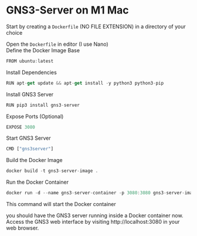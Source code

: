# GNS3-Server on M1 Mac

Start by creating a `Dockerfile` (NO FILE EXTENSION) in a directory of your choice

Open the `Dockerfile` in editor (I use Nano) 
<br>
Define the Docker Image Base 
```js
FROM ubuntu:latest
```

Install Dependencies
```js
RUN apt-get update && apt-get install -y python3 python3-pip
```

Install GNS3 Server
```js
RUN pip3 install gns3-server
```

Expose Ports (Optional)
```js
EXPOSE 3080
```

Start GNS3 Server
```js
CMD ["gns3server"]
```

Build the Docker Image
```js
docker build -t gns3-server-image .
```

Run the Docker Container
```js
docker run -d --name gns3-server-container -p 3080:3080 gns3-server-image
```
This command will start the Docker container

you should have the GNS3 server running inside a Docker container now. 
Access the GNS3 web interface by visiting http://localhost:3080 in your web browser.